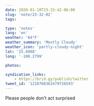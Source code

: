 ```yaml
---
date: 2020-01-18T23:33:42-06:00
slug: 'note/23-32-02'
tags:

type: 'notes'
lang: 'en'
weather: '64°F'
weather_summary: 'Mostly Cloudy'
weather_icon: 'partly-cloudy-night'
lat: '25.6988'
long: '-100.2799'

photos:

syndication_links:
    - https://brid.gy/publish/twitter
tweet_id: '1218768362479726593'
---
```

Please people don't act surprised